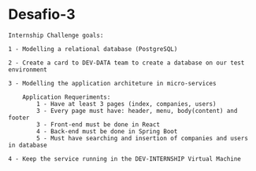 # Desafio-3

	Internship Challenge goals:
	
  	1 - Modelling a relational database (PostgreSQL)
	
	2 - Create a card to DEV-DATA team to create a database on our test environment
  
	3 - Modelling the application architeture in micro-services
  
	    Application Requeriments:
		    1 - Have at least 3 pages (index, companies, users)
		    3 - Every page must have: header, menu, body(content) and footer
		    3 - Front-end must be done in React
		    4 - Back-end must be done in Spring Boot
		    5 - Must have searching and insertion of companies and users in database
            
   	4 - Keep the service running in the DEV-INTERNSHIP Virtual Machine
